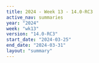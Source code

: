 ```yaml
---
title: 2024 - Week 13 - 14.0-RC3
active_nav: summaries
year: "2024"
week: "wk13"
version: "14.0-RC3"
start_date: "2024-03-25"
end_date: "2024-03-31"
layout: "summary"
---
```

